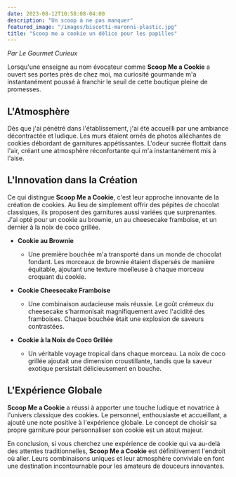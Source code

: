 ```yaml
---
date: 2023-08-12T10:58:08-04:00
description: "Un scoop à ne pas manquer"
featured_image: "/images/biscotti-maronni-plastic.jpg"
title: "Scoop me a cookie un délice pour les papilles"
---
```


*Par Le Gourmet Curieux*

Lorsqu'une enseigne au nom évocateur comme **Scoop Me a Cookie** a ouvert ses portes près de chez moi, ma curiosité gourmande m'a instantanément poussé à franchir le seuil de cette boutique pleine de promesses.

## L'Atmosphère

Dès que j'ai pénétré dans l'établissement, j'ai été accueilli par une ambiance décontractée et ludique. Les murs étaient ornés de photos alléchantes de cookies débordant de garnitures appétissantes. L'odeur sucrée flottait dans l'air, créant une atmosphère réconfortante qui m'a instantanément mis à l'aise.

## L'Innovation dans la Création

Ce qui distingue **Scoop Me a Cookie**, c'est leur approche innovante de la création de cookies. Au lieu de simplement offrir des pépites de chocolat classiques, ils proposent des garnitures aussi variées que surprenantes. J'ai opté pour un cookie au brownie, un au cheesecake framboise, et un dernier à la noix de coco grillée.

- **Cookie au Brownie**
  - Une première bouchée m'a transporté dans un monde de chocolat fondant. Les morceaux de brownie étaient dispersés de manière équitable, ajoutant une texture moelleuse à chaque morceau croquant du cookie.

- **Cookie Cheesecake Framboise**
  - Une combinaison audacieuse mais réussie. Le goût crémeux du cheesecake s'harmonisait magnifiquement avec l'acidité des framboises. Chaque bouchée était une explosion de saveurs contrastées.

- **Cookie à la Noix de Coco Grillée**
  - Un véritable voyage tropical dans chaque morceau. La noix de coco grillée ajoutait une dimension croustillante, tandis que la saveur exotique persistait délicieusement en bouche.

## L'Expérience Globale

**Scoop Me a Cookie** a réussi à apporter une touche ludique et novatrice à l'univers classique des cookies. Le personnel, enthousiaste et accueillant, a ajouté une note positive à l'expérience globale. Le concept de choisir sa propre garniture pour personnaliser son cookie est un atout majeur.

En conclusion, si vous cherchez une expérience de cookie qui va au-delà des attentes traditionnelles, **Scoop Me a Cookie** est définitivement l'endroit où aller. Leurs combinaisons uniques et leur atmosphère conviviale en font une destination incontournable pour les amateurs de douceurs innovantes.
